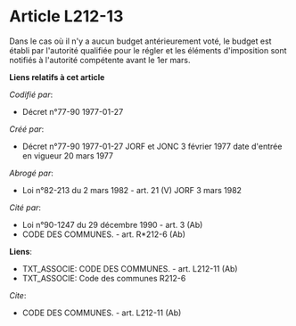 # Article L212-13

Dans le cas où il n'y a aucun budget antérieurement voté, le budget est établi par l'autorité qualifiée pour le régler et les
éléments d'imposition sont notifiés à l'autorité compétente avant le 1er mars.

**Liens relatifs à cet article**

_Codifié par_:

  - Décret n°77-90 1977-01-27

_Créé par_:

  - Décret n°77-90 1977-01-27 JORF et JONC 3 février 1977 date d'entrée en vigueur 20 mars 1977

_Abrogé par_:

  - Loi n°82-213 du 2 mars 1982 - art. 21 (V) JORF 3 mars 1982

_Cité par_:

  - Loi n°90-1247 du 29 décembre 1990 - art. 3 (Ab)
  - CODE DES COMMUNES. - art. R*212-6 (Ab)

**Liens**:

  - TXT_ASSOCIE: CODE DES COMMUNES. - art. L212-11 (Ab)
  - TXT_ASSOCIE: Code des communes R212-6

_Cite_:

  - CODE DES COMMUNES. - art. L212-11 (Ab)
